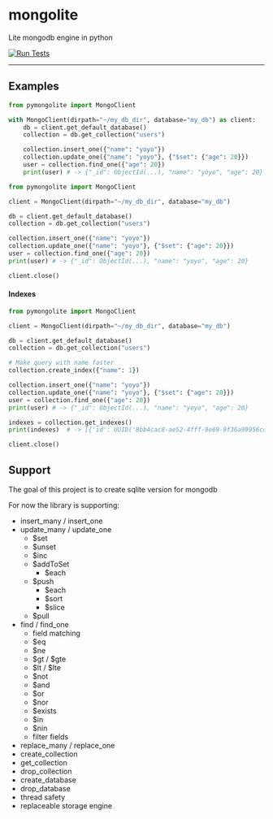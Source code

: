 # mongolite 
Lite mongodb engine in python  

[![Run Tests](https://github.com/hvuhsg/mongolite/actions/workflows/test.yml/badge.svg)](https://github.com/hvuhsg/mongolite/actions/workflows/test.yml)  

---

## Examples

```python
from pymongolite import MongoClient

with MongoClient(dirpath="~/my_db_dir", database="my_db") as client:
    db = client.get_default_database()
    collection = db.get_collection("users")

    collection.insert_one({"name": "yoyo"})
    collection.update_one({"name": "yoyo"}, {"$set": {"age": 20}})
    user = collection.find_one({"age": 20})
    print(user) # -> {"_id": ObjectId(...), "name": "yoyo", "age": 20}
```

```python
from pymongolite import MongoClient

client = MongoClient(dirpath="~/my_db_dir", database="my_db")

db = client.get_default_database()
collection = db.get_collection("users")

collection.insert_one({"name": "yoyo"})
collection.update_one({"name": "yoyo"}, {"$set": {"age": 20}})
user = collection.find_one({"age": 20})
print(user) # -> {"_id": ObjectId(...), "name": "yoyo", "age": 20}

client.close()
```

#### Indexes
```python
from pymongolite import MongoClient

client = MongoClient(dirpath="~/my_db_dir", database="my_db")

db = client.get_default_database()
collection = db.get_collection("users")

# Make query with name faster
collection.create_index({"name": 1})

collection.insert_one({"name": "yoyo"})
collection.update_one({"name": "yoyo"}, {"$set": {"age": 20}})
user = collection.find_one({"age": 20})
print(user) # -> {"_id": ObjectId(...), "name": "yoyo", "age": 20}

indexes = collection.get_indexes()
print(indexes)  # -> [{'id': UUID('8bb4cac8-ae52-4fff-9e69-9f36a99956cd'), 'field': 'age', 'type': 1, 'size': 1}]

client.close()
```

## Support
The goal of this project is to create sqlite version for mongodb

For now the library is supporting:
- insert_many / insert_one
- update_many / update_one
    - $set
    - $unset
    - $inc
    - $addToSet
      - $each
    - $push
      - $each
      - $sort
      - $slice
    - $pull
- find / find_one
    - field matching
    - $eq
    - $ne
    - $gt / $gte
    - $lt / $lte
    - $not
    - $and
    - $or
    - $nor
    - $exists
    - $in
    - $nin
    - filter fields
- replace_many / replace_one
- create_collection
- get_collection
- drop_collection
- create_database
- drop_database
- thread safety
- replaceable storage engine
